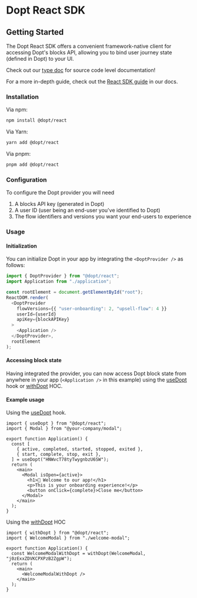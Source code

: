 # Dopt React SDK

## Getting Started

The Dopt React SDK offers a convenient framework-native client for accessing Dopt's blocks API, allowing you to bind user journey state (defined in Dopt) to your UI.

Check out our [type doc](https://paka.dev/npm/@dopt/react) for source code level documentation!

For a more in-depth guide, check out the [React SDK guide](https://docs.dopt.com/guides/react-sdk) in our docs.

### Installation

Via npm:

```bash
npm install @dopt/react
```

Via Yarn:

```bash
yarn add @dopt/react
```

Via pnpm:

```bash
pnpm add @dopt/react
```

### Configuration

To configure the Dopt provider you will need

1. A blocks API key (generated in Dopt)
1. A user ID (user being an end-user you've identified to Dopt)
1. The flow identifiers and versions you want your end-users to experience

### Usage

#### Initialization

You can initialize Dopt in your app by integrating the `<DoptProvider />` as follows:

```js
import { DoptProvider } from "@dopt/react";
import Application from "./application";

const rootElement = document.getElementById("root");
ReactDOM.render(
  <DoptProvider
    flowVersions={{ "user-onboarding": 2, "upsell-flow": 4 }}
    userId={userId}
    apiKey={blockAPIKey}
  >
    <Application />
  </DoptProvider>,
  rootElement
);
```

#### Accessing block state

Having integrated the provider, you can now access Dopt block state from anywhere in your app (`<Application />` in this example) using the [useDopt](./src/use-dopt.ts) hook or [withDopt](./src/with-dopt.tsx) HOC.

#### Example usage

Using the [useDopt](./src/use-dopt.ts) hook.

```tsx
import { useDopt } from "@dopt/react";
import { Modal } from "@your-company/modal";

export function Application() {
  const [
    { active, completed, started, stopped, exited },
    { start, complete, stop, exit },
  ] = useDopt("HNWvcT78tyTwygnbzU6SW");
  return (
    <main>
      <Modal isOpen={active}>
        <h1>👏 Welcome to our app!</h1>
        <p>This is your onboarding experience!</p>
        <button onClick={complete}>Close me</button>
      </Modal>
    </main>
  );
}
```

Using the [withDopt](./src/with-dopt.tsx) HOC

```tsx
import { withDopt } from "@dopt/react";
import { WelcomeModal } from "./welcome-modal";

export function Application() {
  const WelcomeModalWithDopt = withDopt(WelcomeModal, "j0zExxZDVKCPXPzB2ZgpW");
  return (
    <main>
      <WelcomeModalWithDopt />
    </main>
  );
}
```
